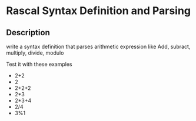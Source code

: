 # Rascal Syntax Definition and Parsing

## Description

write a syntax definition that parses arithmetic expression like Add, subract, multiply, divide, modulo

Test it with these examples

- 2+2
- 2
- 2+2+2
- 2*3
- 2*3+4
- 2/4
- 3%1
